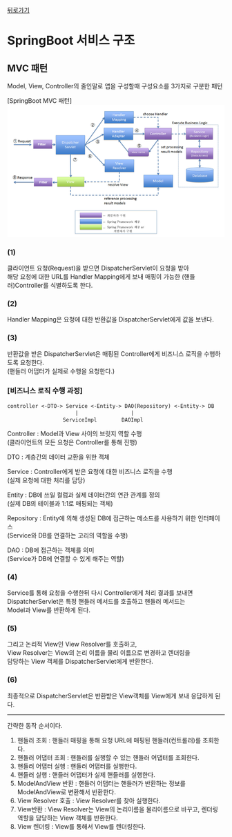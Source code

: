 [뒤로가기](../../README.md)<br>

# SpringBoot 서비스 구조

## MVC 패턴

Model, View, Controller의 줄인말로 앱을 구성할때 구성요소를 3가지로 구분한 패턴<br>

[SpringBoot MVC 패턴]<br>
![img](../Image/springboot24.png)<br>

### (1)

클라이언트 요청(Request)을 받으면 DispatcherServlet이 요청을 받아<br>
해당 요청에 대한 URL를 Handler Mapping에게 보내 매핑이 가능한 (핸들러)Controller를 식별하도록 한다.<br>

### (2)

Handler Mapping은 요청에 대한 반환값을 DispatcherServlet에게 값을 보낸다.<br>

### (3)

반환값을 받은 DispatcherServlet은 매핑된 Controller에게
비즈니스 로직을 수행하도록 요청한다.<br>
(핸들러 어댑터가 실제로 수행을 요청한다.)<br>

### [비즈니스 로직 수행 과정]

```
controller <-DTO-> Service <-Entity-> DAO(Repository) <-Entity-> DB
                      |                 |
                  ServiceImpl        DAOImpl
```

Controller : Model과 View 사이의 브릿지 역할 수행<br>
(클라이언트의 모든 요청은 Controller를 통해 진행)<br>

DTO : 계층간의 데이터 교환을 위한 객체<br>

Service : Controller에게 받은 요청에 대한 비즈니스 로직을 수행<br>
(실제 요청에 대한 처리를 담당)<br>

Entity : DB에 쓰일 컬럼과 실제 데이터간의 연관 관계를 정의<br>
(실제 DB의 테이블과 1:1로 매핑되는 객체)<br>

Repository : Entity에 의해 생성된 DB에 접근하는 메소드를 사용하기 위한 인터페이스<br> (Service와 DB를 연결하는 고리의 역할을 수행)<br>

DAO : DB에 접근하는 객체를 의미<br> (Service가 DB에 연결할 수 있게 해주는 역할)<br>

### (4)

Service를 통해 요청을 수행한뒤 다시 Controller에게 처리 결과를 보내면<br>
DispatcherServlet은 특정 핸들러 메서드를 호출하고 핸들러 메서드는<br>
Model과 View를 반환하게 된다.<br>

### (5)

그리고 논리적 View인 View Resolver를 호출하고,<br>
View Resolver는 View의 논리 이름을 물리 이름으로 변경하고 렌더링을 <br>담당하는 View 객체를 DispatcherServlet에게 반환한다.<br>

### (6)

최종적으로 DispatcherServlet은 반환받은 View객체를 View에게 보내 응답하게 된다.<br>

---

간략한 동작 순서이다.

1. 핸들러 조회 : 핸들러 매핑을 통해 요청 URL에 매핑된 핸들러(컨트롤러)를 조회한다.
2. 핸들러 어댑터 조회 : 핸들러를 실행할 수 있는 핸들러 어댑터를 조회한다.
3. 핸들러 어댑터 실행 : 핸들러 어댑터를 실행한다.
4. 핸들러 실행 : 핸들러 어댑터가 실제 핸들러를 실행한다.
5. ModelAndView 반환 : 핸들러 어댑터는 핸들러가 반환하는 정보를 ModelAndView로 변환해서 반환한다.
6. View Resolver 호출 : View Resolver를 찾아 실행한다.
7. View반환 : View Resolver는 View의 논리이름을 물리이름으로 바꾸고, 렌더링 역할을 담당하는 View 객체를 반환한다.
8. View 렌더링 : View를 통해서 View를 렌더링한다.
